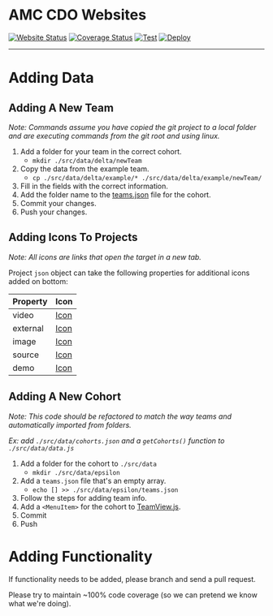 # AMC CDO Websites

[![Website Status](https:/./img.shields.io/badge/Website-Live-brightgreen)](https://usaf-project-arc.github.io/)
[![Coverage Status](https://coveralls.io/repos/github/USAF-Project-Arc/USAF-Project-Arc.github.io/badge.svg?branch=main)](https://coveralls.io/github/USAF-Project-Arc/USAF-Project-Arc.github.io?branch=main)
[![Test](https://github.com/USAF-Project-Arc/USAF-Project-Arc.github.io/actions/workflows/test.yml/badge.svg)](https://github.com/USAF-Project-Arc/USAF-Project-Arc.github.io/actions/workflows/test.yml)
[![Deploy](https://github.com/USAF-Project-Arc/USAF-Project-Arc.github.io/actions/workflows/deploy.yml/badge.svg)](https://github.com/USAF-Project-Arc/USAF-Project-Arc.github.io/actions/workflows/deploy.yml)

---

# Adding Data
## Adding A New Team
*Note: Commands assume you  have copied the git project to a local folder and are executing commands from the git root and using linux.*
1. Add a folder for your team in the correct cohort.
    - `mkdir ./src/data/delta/newTeam`
2. Copy the data from the example team.
    - `cp ./src/data/delta/example/* ./src/data/delta/example/newTeam/`
3. Fill in the fields with the correct information.
4. Add the folder name to the [teams.json](./src/data/delta/teams.json) file for the cohort.
5. Commit your changes.
6. Push your changes.

## Adding Icons To Projects
*Note: All icons are links that open the target in a new tab.*

Project `json` object can take the following properties for additional icons added on bottom:

| Property | Icon |
| -------- | ---- |
| video    |   [Icon](https://mui.com/material-ui/material-icons/?query=youtube&selected=YouTube)   | 
| external | [Icon](https://mui.com/material-ui/material-icons/?query=link&selected=Link) |
| image    | [Icon](https://mui.com/material-ui/material-icons/?query=image&selected=Image) |
| source | [Icon](https://mui.com/material-ui/material-icons/?query=github&selected=GitHub) |
| demo   | [Icon](https://mui.com/material-ui/material-icons/?query=launch&selected=Launch) | 

## Adding A New Cohort
*Note: This code should be refactored to match the way teams and automatically imported from folders.*

*Ex: add `./src/data/cohorts.json` and a `getCohorts()` function to `./src/data/data.js`*

1. Add a folder for the cohort to `./src/data`
    - `mkdir ./src/data/epsilon`
2. Add a `teams.json` file that's an empty array.
    - `echo [] >> ./src/data/epsilon/teams.json`
3. Follow the steps for adding team info.
4. Add a `<MenuItem>` for the cohort to [TeamView.js](./src/content/team/TeamView.js).
5. Commit
6. Push

# Adding Functionality

If functionality needs to be added, please branch and send a pull request.

Please try to maintain ~100% code coverage (so we can pretend we know what we're doing).
